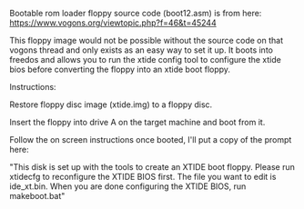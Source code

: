 Bootable rom loader floppy source code (boot12.asm) is from here: https://www.vogons.org/viewtopic.php?f=46&t=45244

This floppy image would not be possible without the source code on that vogons thread and only exists as an easy way to set it up. It boots into freedos and allows you to run the xtide config tool
to configure the xtide bios before converting the floppy into an xtide boot floppy.

Instructions:

Restore floppy disc image (xtide.img) to a floppy disc.

Insert the floppy into drive A on the target machine and boot from it.

Follow the on screen instructions once booted, I'll put a copy of the prompt here:

"This disk is set up with the tools to create an XTIDE boot floppy.
 Please run xtidecfg to reconfigure the XTIDE BIOS first.
 The file you want to edit is ide_xt.bin.
 When you are done configuring the XTIDE BIOS, run makeboot.bat"
